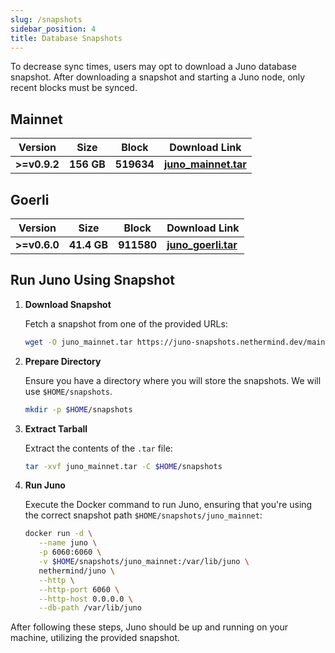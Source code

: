 ```yaml
---
slug: /snapshots
sidebar_position: 4
title: Database Snapshots
---
```


To decrease sync times, users may opt to download a Juno database snapshot.
After downloading a snapshot and starting a Juno node, only recent blocks must be synced.

## Mainnet

| Version | Size | Block | Download Link |
| ------- | ---- | ----- | ------------- |
| **>=v0.9.2**  | **156 GB** | **519634** | [**juno_mainnet.tar**](https://juno-snapshots.nethermind.dev/mainnet/juno_mainnet_v0.9.3_519634.tar) |

## Goerli

| Version | Size | Block | Download Link |
| ------- | ---- | ----- | ------------- |
| **>=v0.6.0** | **41.4 GB** | **911580** | [**juno_goerli.tar**](https://juno-snapshots.nethermind.dev/goerli/juno_goerli_v0.7.5_911580.tar) |

## Run Juno Using Snapshot

1. **Download Snapshot**

   Fetch a snapshot from one of the provided URLs:

   ```bash
   wget -O juno_mainnet.tar https://juno-snapshots.nethermind.dev/mainnet/juno_mainnet_v0.9.3_519634.tar
   ```

2. **Prepare Directory**

   Ensure you have a directory where you will store the snapshots. We will use `$HOME/snapshots`.

   ```bash
   mkdir -p $HOME/snapshots
   ```

3. **Extract Tarball**

   Extract the contents of the `.tar` file:

   ```bash
   tar -xvf juno_mainnet.tar -C $HOME/snapshots
   ```

4. **Run Juno**

   Execute the Docker command to run Juno, ensuring that you're using the correct snapshot path `$HOME/snapshots/juno_mainnet`:

   ```bash
   docker run -d \
      --name juno \
      -p 6060:6060 \
      -v $HOME/snapshots/juno_mainnet:/var/lib/juno \
      nethermind/juno \
      --http \
      --http-port 6060 \
      --http-host 0.0.0.0 \
      --db-path /var/lib/juno
   ```

After following these steps, Juno should be up and running on your machine, utilizing the provided snapshot.
